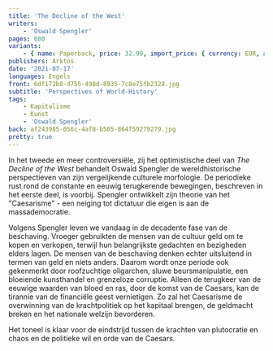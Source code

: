 ```yaml
---
title: 'The Decline of the West'
writers:
    - 'Oswald Spengler'
pages: 680
variants:
    - { name: Paperback, price: 32.99, import_price: { currency: EUR, amount: 23.6 }, isbn: 978-1-915755-23-0, size: { height: 216, width: 140, depth: 42 }, supplier: 'Ex Libris' }
publishers: Arktos
date: '2021-07-17'
languages: Engels
front: 6df172b8-d755-498d-8935-7c8e75fb2328.jpg
subtitle: 'Perspectives of World-History'
tags:
    - Kapitalisme
    - Kunst
    - 'Oswald Spengler'
back: af243985-056c-4af8-b505-864f59279279.jpg
pretty: true
---
```


In het tweede en meer controversiële, zij het optimistische deel van *The Decline of the West* behandelt Oswald Spengler de wereldhistorische perspectieven van zijn vergelijkende culturele morfologie. De periodieke rust rond de constante en eeuwig terugkerende bewegingen, beschreven in het eerste deel, is voorbij. Spengler ontwikkelt zijn theorie van het "Caesarisme" - een neiging tot dictatuur die eigen is aan de massademocratie.

Volgens Spengler leven we vandaag in de decadente fase van de beschaving. Vroeger gebruikten de mensen van de cultuur geld om te kopen en verkopen, terwijl hun belangrijkste gedachten en bezigheden elders lagen. De mensen van de beschaving denken echter uitsluitend in termen van geld en niets anders. Daarom wordt onze periode ook gekenmerkt door roofzuchtige oligarchen, sluwe beursmanipulatie, een bloeiende kunsthandel en grenzeloze corruptie. Alleen de terugkeer van de eeuwige waarden van bloed en ras, door de komst van de Caesars, kan de tirannie van de financiële geest vernietigen. Zo zal het Caesarisme de overwinning van de krachtpolitiek op het kapitaal brengen, de geldmacht breken en het nationale welzijn bevorderen.

Het toneel is klaar voor de eindstrijd tussen de krachten van plutocratie en chaos en de politieke wil en orde van de Caesars.
